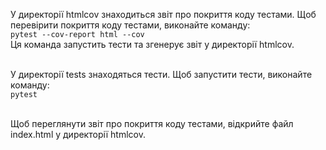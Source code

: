 У директорії htmlcov знаходиться звіт про покриття коду тестами. Щоб
перевірити покриття коду тестами, виконайте команду: <br>
```pytest --cov-report html --cov```<br>
Ця команда запустить тести та згенерує звіт у директорії htmlcov.<br><br>

У директорії tests знаходяться тести. Щоб запустити тести, виконайте команду:<br>
```pytest```<br><br>

Щоб переглянути звіт про покриття коду тестами, відкрийте файл index.html у 
директорії htmlcov.